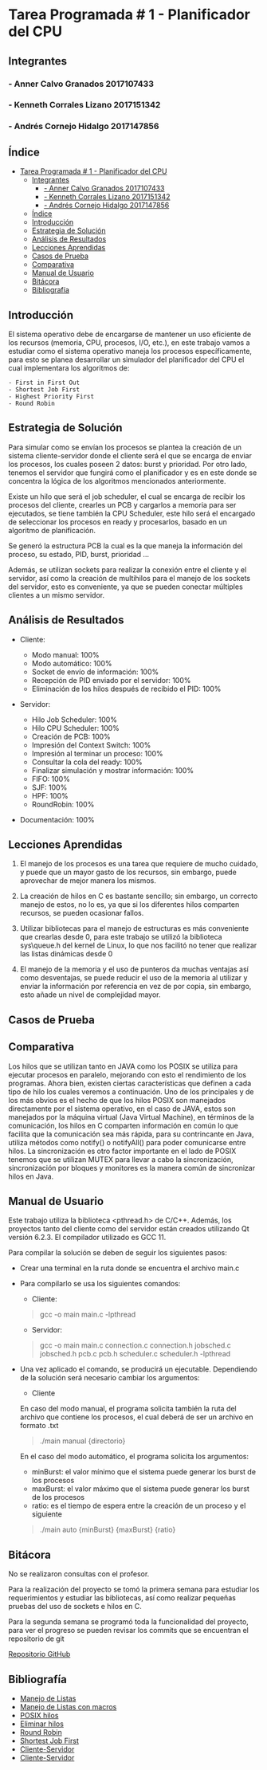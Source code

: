 # Tarea Programada # 1  - Planificador del CPU

## Integrantes
### - Anner Calvo Granados 2017107433
### - Kenneth Corrales Lizano 2017151342 
### - Andrés Cornejo Hidalgo 2017147856


## Índice
- [Tarea Programada # 1  - Planificador del CPU](#tarea-programada--1----planificador-del-cpu)
	- [Integrantes](#integrantes)
		- [- Anner Calvo Granados 2017107433](#--anner-calvo-granados-2017107433)
		- [- Kenneth Corrales Lizano 2017151342](#--kenneth-corrales-lizano-2017151342)
		- [- Andrés Cornejo Hidalgo 2017147856](#--andrés-cornejo-hidalgo-2017147856)
	- [Índice](#índice)
	- [Introducción](#introducción)
	- [Estrategia de Solución](#estrategia-de-solución)
	- [Análisis de Resultados](#análisis-de-resultados)
	- [Lecciones Aprendidas](#lecciones-aprendidas)
	- [Casos de Prueba](#casos-de-prueba)
	- [Comparativa](#comparativa)
	- [Manual de Usuario](#manual-de-usuario)
	- [Bitácora](#bitácora)
	- [Bibliografía](#bibliografía)

## Introducción

El sistema operativo debe de encargarse de mantener un uso eficiente de los recursos (memoria, CPU, procesos, I/O, etc.), en este trabajo vamos a estudiar como el sistema operativo maneja los procesos específicamente, para esto se planea desarrollar un simulador del planificador del CPU el cual implementara los algoritmos de:

    - First in First Out
    - Shortest Job First
    - Highest Priority First
    - Round Robin




## Estrategia de Solución
Para simular como se envían los procesos se plantea la creación de un sistema cliente-servidor donde el cliente será el que se encarga de enviar los procesos, los cuales poseen 2 datos: burst y prioridad. Por otro lado, tenemos el servidor que fungirá como el planificador y es en este donde se concentra la lógica de los algoritmos mencionados anteriormente.

Existe un hilo que será el job scheduler, el cual se encarga de recibir los procesos del cliente, crearles un PCB y cargarlos a memoria para ser ejecutados, se tiene también la CPU Scheduler, este hilo será el encargado de seleccionar los procesos en ready y procesarlos, basado en un algoritmo de planificación.

Se generó la estructura PCB la cual es la que maneja la información del proceso, su estado, PID, burst, prioridad ...

Además, se utilizan sockets para realizar la conexión entre el cliente y el servidor, así como la creación de multihilos para el manejo de los sockets del servidor, esto es conveniente, ya que se pueden conectar múltiples clientes a un mismo servidor.

## Análisis de Resultados
- Cliente:
    
    - Modo manual: 100%
    - Modo automático: 100%
    - Socket de envío de información: 100%
    - Recepción de PID enviado por el servidor: 100%
    - Eliminación de los hilos después de recibido el PID: 100%

- Servidor:

    - Hilo Job Scheduler: 100%
    - Hilo CPU Scheduler: 100%
    - Creación de PCB: 100%
    - Impresión del Context Switch: 100%
    - Impresión al terminar un proceso: 100%
    - Consultar la cola del ready: 100%
    - Finalizar simulación y mostrar información: 100%
    - FIFO: 100%
    - SJF: 100%
    - HPF: 100%
    - RoundRobin: 100%

- Documentación: 100%




## Lecciones Aprendidas

1. El manejo de los procesos es una tarea que requiere de mucho cuidado, y puede que un mayor gasto de los recursos, sin embargo, puede aprovechar de mejor manera los mismos.

2. La creación de hilos en C es bastante sencillo; sin embargo, un correcto manejo de estos, no lo es, ya que si los diferentes hilos comparten recursos, se pueden ocasionar fallos. 

3. Utilizar bibliotecas para el manejo de estructuras es más conveniente que crearlas desde 0, para este trabajo se utilizó la biblioteca sys\queue.h del kernel de Linux, lo que nos facilitó no tener que realizar las listas dinámicas desde 0 

4. El manejo de la memoria y el uso de punteros da muchas ventajas así como desventajas, se puede reducir el uso de la memoria al utilizar y enviar la información por referencia en vez  de por copia, sin embargo, esto añade un nivel de complejidad mayor.

## Casos de Prueba

## Comparativa 

Los hilos que se utilizan tanto en JAVA como los POSIX se utiliza para ejecutar procesos en paralelo, mejorando con esto el rendimiento de los programas. Ahora bien, existen ciertas características que definen a cada tipo de hilo los cuales veremos a continuación. Uno de los principales y de los más obvios es el hecho de que los hilos POSIX son manejados directamente por el sistema operativo, en el caso de JAVA, estos son manejados por la máquina virtual (Java Virtual Machine), en términos de la comunicación, los hilos en C comparten información en común lo que facilita que la comunicación sea más rápida, para su contrincante en Java, utiliza métodos como notify() o notifyAll() para poder comunicarse entre hilos. La sincronización es otro factor importante en el lado de POSIX tenemos que se utilizan MUTEX para llevar a cabo la sincronización, sincronización por bloques y monitores es la manera común de sincronizar hilos en Java. 



## Manual de Usuario
Este trabajo utiliza la biblioteca <pthread.h> de C/C++. Además, los proyectos tanto del cliente como del servidor están creados utilizando Qt versión 6.2.3. El compilador utilizado es GCC 11.

Para compilar la solución se deben de seguir los siguientes pasos:

- Crear una terminal en la ruta donde se encuentra el archivo main.c
- Para compilarlo se usa los siguientes comandos: 

    - Cliente:
    >  gcc -o main main.c -lpthread

    - Servidor:
    > gcc -o main main.c connection.c connection.h jobsched.c jobsched.h pcb.c pcb.h scheduler.c scheduler.h -lpthread

- Una vez aplicado el comando, se producirá un ejecutable. Dependiendo de la solución será necesario cambiar los argumentos:

  - Cliente
  
  En caso del modo manual, el programa solicita también la ruta del archivo que contiene los procesos, el cual deberá de ser un archivo en formato .txt
  >  ./main manual {directorio}

    En el caso del modo automático, el programa solicita los argumentos: 
    - minBurst: el valor mínimo que el sistema puede generar los burst de los procesos
    - maxBurst: el valor máximo que el sistema puede generar los burst de los procesos
    - ratio: es el tiempo de espera entre la creación de un proceso y el siguiente 

  >  ./main auto {minBurst} {maxBurst} {ratio}


## Bitácora
No se realizaron consultas con el profesor.

Para la realización del proyecto se tomó la primera semana para estudiar los requerimientos y estudiar las bibliotecas, así como realizar pequeñas pruebas
del uso de sockets e hilos en C.

Para la segunda semana se programó toda la funcionalidad del proyecto, para ver el progreso se pueden revisar los commits
que se encuentran el repositorio de git 

[Repositorio GitHub](https://github.com/koruss/PlanificadorCPU.git)


## Bibliografía 

- [Manejo de Listas](http://infnis.wikidot.com/list-from-sys-queue-h)
- [Manejo de Listas con macros](https://man7.org/linux/man-pages/man3/list.3.html)
- [POSIX hilos](https://randu.org/tutorials/threads/)
- [Eliminar hilos](https://stackoverflow.com/questions/7961029/how-can-i-kill-a-pthread-that-is-in-an-infinite-loop-from-outside-that-loop)
- [Round Robin](https://www.javatpoint.com/round-robin-program-in-c)
- [Shortest Job First](https://learnprogramo.com/shortest-job-first-programs-in-c/)
- [Cliente-Servidor](http://www.mario-konrad.ch/blog/programming/multithread/tutorial-04.html)
- [Cliente-Servidor](https://www.geeksforgeeks.org/socket-programming-cc/)


